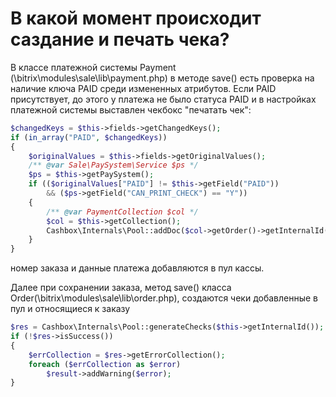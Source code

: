 В какой момент происходит саздание и печать чека?
==============================

В классе платежной системы Payment (\bitrix\modules\sale\lib\payment.php) в методе save() есть проверка на наличие ключа PAID среди измененных атрибутов.
Если PAID присутствует, до этого у платежа не было статуса PAID и в настройках платежной системы выставлен чекбокс "печатать чек":
```php
$changedKeys = $this->fields->getChangedKeys();
if (in_array("PAID", $changedKeys))
{
    $originalValues = $this->fields->getOriginalValues();
    /** @var Sale\PaySystem\Service $ps */
    $ps = $this->getPaySystem();
    if (($originalValues["PAID"] != $this->getField("PAID"))
        && ($ps->getField("CAN_PRINT_CHECK") == "Y"))
    {
        /** @var PaymentCollection $col */
        $col = $this->getCollection();
        Cashbox\Internals\Pool::addDoc($col->getOrder()->getInternalId(), $this);
    }
}
```
номер заказа и данные платежа добавляются в пул кассы.

Далее при сохранении заказа, метод save() класса Order(\bitrix\modules\sale\lib\order.php), создаются чеки добавленные в пул и относящиеся к заказу

```php
$res = Cashbox\Internals\Pool::generateChecks($this->getInternalId());
if (!$res->isSuccess())
{
    $errCollection = $res->getErrorCollection();
    foreach ($errCollection as $error)
        $result->addWarning($error);
}
```